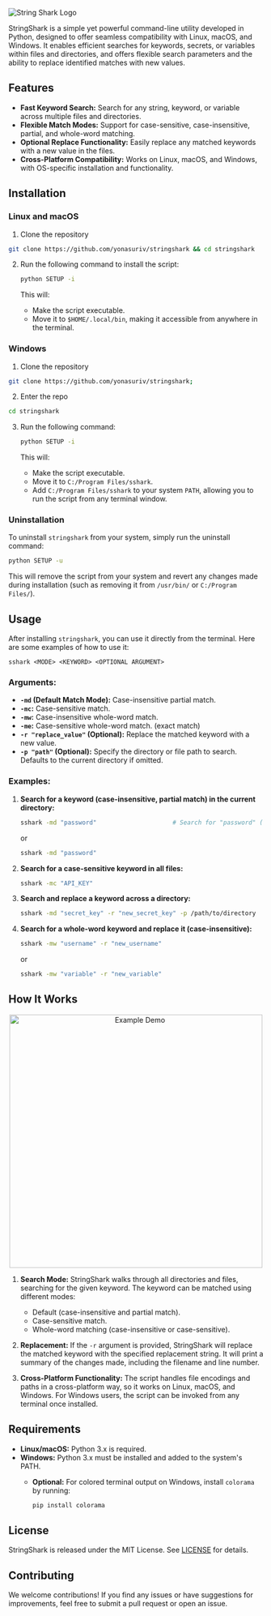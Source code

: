 ![String Shark Logo](https://github.com/user-attachments/assets/90e11ba2-bbcd-4b77-a3e9-0b7c006ee223)

StringShark is a simple yet powerful command-line utility developed in Python, designed to offer seamless compatibility with Linux, macOS, and Windows. It enables efficient searches for keywords, secrets, or variables within files and directories, and offers flexible search parameters and the ability to replace identified matches with new values.

## Features
- **Fast Keyword Search:** Search for any string, keyword, or variable across multiple files and directories.
- **Flexible Match Modes:** Support for case-sensitive, case-insensitive, partial, and whole-word matching.
- **Optional Replace Functionality:** Easily replace any matched keywords with a new value in the files.
- **Cross-Platform Compatibility:** Works on Linux, macOS, and Windows, with OS-specific installation and functionality.

## Installation

### Linux and macOS

1. Clone the repository 

```bash
git clone https://github.com/yonasuriv/stringshark && cd stringshark
```

2. Run the following command to install the script:

   ```bash
   python SETUP -i
   ```

   This will:
   - Make the script executable.
   - Move it to `$HOME/.local/bin`, making it accessible from anywhere in the terminal.

### Windows

1. Clone the repository 

```bash
git clone https://github.com/yonasuriv/stringshark;
```

2. Enter the repo

```bash
cd stringshark
```

3. Run the following command:

   ```bash
   python SETUP -i
   ```

   This will:
   - Make the script executable.
   - Move it to `C:/Program Files/sshark`.
   - Add `C:/Program Files/sshark` to your system `PATH`, allowing you to run the script from any terminal window.

### Uninstallation

To uninstall `stringshark` from your system, simply run the uninstall command:

```bash
python SETUP -u
```

This will remove the script from your system and revert any changes made during installation (such as removing it from `/usr/bin/` or `C:/Program Files/`).

## Usage

After installing `stringshark`, you can use it directly from the terminal. Here are some examples of how to use it:

```
sshark <MODE> <KEYWORD> <OPTIONAL ARGUMENT>
```

### Arguments:

- **`-md` (Default Match Mode):** Case-insensitive partial match.
- **`-mc`:** Case-sensitive match.
- **`-mw`:** Case-insensitive whole-word match.
- **`-me`:** Case-sensitive whole-word match. (exact match)
- **`-r "replace_value"` (Optional):** Replace the matched keyword with a new value.
- **`-p "path"` (Optional):** Specify the directory or file path to search. Defaults to the current directory if omitted.

### Examples:

1. **Search for a keyword (case-insensitive, partial match) in the current directory:**

   ```bash
   sshark -md "password"                 	 # Search for "password" (case-insensitive)
   ```

   or 

   ```bash
   sshark -md "password"
   ```

2. **Search for a case-sensitive keyword in all files:**

   ```bash
   sshark -mc "API_KEY"
   ```

3. **Search and replace a keyword across a directory:**

   ```bash
   sshark -md "secret_key" -r "new_secret_key" -p /path/to/directory
   ```

4. **Search for a whole-word keyword and replace it (case-insensitive):**

   ```bash
   sshark -mw "username" -r "new_username"
   ```

   or 

   
   ```bash
   sshark -mw "variable" -r "new_variable"

## How It Works

<p align="center">
    <img src="https://github.com/user-attachments/assets/f3600e08-a64f-4f2c-924f-41b01f489466" alt="Example Demo" style="width: 500px;"/>
</p>

1. **Search Mode:**
   StringShark walks through all directories and files, searching for the given keyword. The keyword can be matched using different modes:
   - Default (case-insensitive and partial match).
   - Case-sensitive match.
   - Whole-word matching (case-insensitive or case-sensitive).

2. **Replacement:**
   If the `-r` argument is provided, StringShark will replace the matched keyword with the specified replacement string. It will print a summary of the changes made, including the filename and line number.

3. **Cross-Platform Functionality:**
   The script handles file encodings and paths in a cross-platform way, so it works on Linux, macOS, and Windows. For Windows users, the script can be invoked from any terminal once installed.

## Requirements

- **Linux/macOS:** Python 3.x is required.
- **Windows:** Python 3.x must be installed and added to the system's PATH.
  - **Optional:** For colored terminal output on Windows, install `colorama` by running:

    ```bash
    pip install colorama
    ```

## License

StringShark is released under the MIT License. See [LICENSE](./LICENSE) for details.

## Contributing

We welcome contributions! If you find any issues or have suggestions for improvements, feel free to submit a pull request or open an issue.
